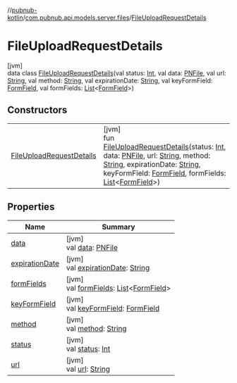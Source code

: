 //[pubnub-kotlin](../../../index.md)/[com.pubnub.api.models.server.files](../index.md)/[FileUploadRequestDetails](index.md)

# FileUploadRequestDetails

[jvm]\
data class [FileUploadRequestDetails](index.md)(val status: [Int](https://kotlinlang.org/api/latest/jvm/stdlib/kotlin/-int/index.html), val data: [PNFile](../../com.pubnub.api.models.consumer.files/-p-n-file/index.md), val url: [String](https://kotlinlang.org/api/latest/jvm/stdlib/kotlin/-string/index.html), val method: [String](https://kotlinlang.org/api/latest/jvm/stdlib/kotlin/-string/index.html), val expirationDate: [String](https://kotlinlang.org/api/latest/jvm/stdlib/kotlin/-string/index.html), val keyFormField: [FormField](../-form-field/index.md), val formFields: [List](https://kotlinlang.org/api/latest/jvm/stdlib/kotlin.collections/-list/index.html)&lt;[FormField](../-form-field/index.md)&gt;)

## Constructors

| | |
|---|---|
| [FileUploadRequestDetails](-file-upload-request-details.md) | [jvm]<br>fun [FileUploadRequestDetails](-file-upload-request-details.md)(status: [Int](https://kotlinlang.org/api/latest/jvm/stdlib/kotlin/-int/index.html), data: [PNFile](../../com.pubnub.api.models.consumer.files/-p-n-file/index.md), url: [String](https://kotlinlang.org/api/latest/jvm/stdlib/kotlin/-string/index.html), method: [String](https://kotlinlang.org/api/latest/jvm/stdlib/kotlin/-string/index.html), expirationDate: [String](https://kotlinlang.org/api/latest/jvm/stdlib/kotlin/-string/index.html), keyFormField: [FormField](../-form-field/index.md), formFields: [List](https://kotlinlang.org/api/latest/jvm/stdlib/kotlin.collections/-list/index.html)&lt;[FormField](../-form-field/index.md)&gt;) |

## Properties

| Name | Summary |
|---|---|
| [data](data.md) | [jvm]<br>val [data](data.md): [PNFile](../../com.pubnub.api.models.consumer.files/-p-n-file/index.md) |
| [expirationDate](expiration-date.md) | [jvm]<br>val [expirationDate](expiration-date.md): [String](https://kotlinlang.org/api/latest/jvm/stdlib/kotlin/-string/index.html) |
| [formFields](form-fields.md) | [jvm]<br>val [formFields](form-fields.md): [List](https://kotlinlang.org/api/latest/jvm/stdlib/kotlin.collections/-list/index.html)&lt;[FormField](../-form-field/index.md)&gt; |
| [keyFormField](key-form-field.md) | [jvm]<br>val [keyFormField](key-form-field.md): [FormField](../-form-field/index.md) |
| [method](method.md) | [jvm]<br>val [method](method.md): [String](https://kotlinlang.org/api/latest/jvm/stdlib/kotlin/-string/index.html) |
| [status](status.md) | [jvm]<br>val [status](status.md): [Int](https://kotlinlang.org/api/latest/jvm/stdlib/kotlin/-int/index.html) |
| [url](url.md) | [jvm]<br>val [url](url.md): [String](https://kotlinlang.org/api/latest/jvm/stdlib/kotlin/-string/index.html) |

